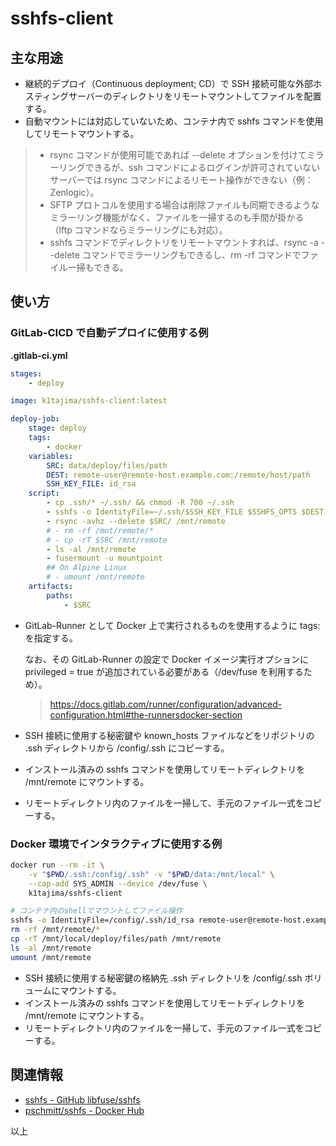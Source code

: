 # sshfs-client

## 主な用途

* 継続的デプロイ（Continuous deployment; CD）で SSH 接続可能な外部ホスティングサーバーのディレクトリをリモートマウントしてファイルを配置する。
* 自動マウントには対応していないため、コンテナ内で sshfs コマンドを使用してリモートマウントする。

> * rsync コマンドが使用可能であれば --delete オプションを付けてミラーリングできるが、ssh コマンドによるログインが許可されていないサーバーでは rsync コマンドによるリモート操作ができない（例：Zenlogic）。
> * SFTP プロトコルを使用する場合は削除ファイルも同期できるようなミラーリング機能がなく、ファイルを一掃するのも手間が掛かる（lftp コマンドならミラーリングにも対応）。
> * sshfs コマンドでディレクトリをリモートマウントすれば、rsync -a --delete コマンドでミラーリングもできるし、rm -rf コマンドでファイル一掃もできる。

## 使い方

### GitLab-CICD で自動デプロイに使用する例

**.gitlab-ci.yml**

```yml
stages:
    - deploy

image: k1tajima/sshfs-client:latest

deploy-job:
    stage: deploy
    tags:
        - docker
    variables:
        SRC: data/deploy/files/path
        DEST: remote-user@remote-host.example.com:/remote/host/path
        SSH_KEY_FILE: id_rsa
    script:
        - cp .ssh/* ~/.ssh/ && chmod -R 700 ~/.ssh
        - sshfs -o IdentityFile=~/.ssh/$SSH_KEY_FILE $SSHFS_OPTS $DEST /mnt/remote
        - rsync -avhz --delete $SRC/ /mnt/remote
        # - rm -rf /mnt/remote/*
        # - cp -rT $SRC /mnt/remote
        - ls -al /mnt/remote
        - fusermount -u mountpoint
        ## On Alpine Linux
        # - umount /mnt/remote
    artifacts:
        paths:
            - $SRC
```

* GitLab-Runner として Docker 上で実行されるものを使用するように tags: を指定する。

  なお、その GitLab-Runner の設定で Docker イメージ実行オプションに privileged = true が追加されている必要がある（/dev/fuse を利用するため）。

    > https://docs.gitlab.com/runner/configuration/advanced-configuration.html#the-runnersdocker-section

* SSH 接続に使用する秘密鍵や known_hosts ファイルなどをリポジトリの .ssh ディレクトリから /config/.ssh にコピーする。
* インストール済みの sshfs コマンドを使用してリモートディレクトリを /mnt/remote にマウントする。
* リモートディレクトリ内のファイルを一掃して、手元のファイル一式をコピーする。

### Docker 環境でインタラクティブに使用する例

```bash
docker run --rm -it \
    -v "$PWD/.ssh:/config/.ssh" -v "$PWD/data:/mnt/local" \
    --cap-add SYS_ADMIN --device /dev/fuse \
    k1tajima/sshfs-client

# コンテナ内のshellでマウントしてファイル操作
sshfs -o IdentityFile=/config/.ssh/id_rsa remote-user@remote-host.example.com:/remote/host/path /mnt/remote
rm -rf /mnt/remote/*
cp -rT /mnt/local/deploy/files/path /mnt/remote
ls -al /mnt/remote
umount /mnt/remote
```

* SSH 接続に使用する秘密鍵の格納先 .ssh ディレクトリを /config/.ssh ボリュームにマウントする。
* インストール済みの sshfs コマンドを使用してリモートディレクトリを /mnt/remote にマウントする。
* リモートディレクトリ内のファイルを一掃して、手元のファイル一式をコピーする。

## 関連情報

* [sshfs - GitHub libfuse/sshfs](https://github.com/libfuse/sshfs)
* [pschmitt/sshfs - Docker Hub](https://hub.docker.com/r/pschmitt/sshfs)

以上
